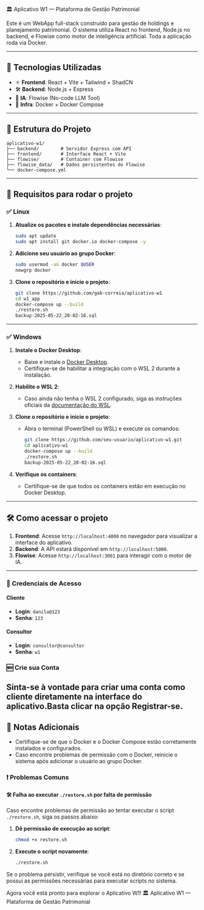 🏛️ Aplicativo W1 — Plataforma de Gestão Patrimonial

Este é um WebApp full-stack construído para gestão de holdings e planejamento patrimonial. O sistema utiliza React no frontend, Node.js no backend, e Flowise como motor de inteligência artificial. Toda a aplicação roda via Docker.

---

## 🚀 Tecnologias Utilizadas

- ⚛️ **Frontend**: React + Vite + Tailwind + ShadCN
- 🛠️ **Backend**: Node.js + Express
- 🧠 **IA**: Flowise (No-code LLM Tool)
- 🐳 **Infra**: Docker + Docker Compose

---

## 📂 Estrutura do Projeto

```plaintext
aplicativo-w1/
├── backend/        # Servidor Express com API
├── frontend/       # Interface React + Vite
├── flowise/        # Container com Flowise
├── flowise_data/   # Dados persistentes do Flowise
└── docker-compose.yml
```

---

## 🧰 Requisitos para rodar o projeto

### ✅ Linux

1. **Atualize os pacotes e instale dependências necessárias**:
    ```bash
    sudo apt update
    sudo apt install git docker.io docker-compose -y
    ```

2. **Adicione seu usuário ao grupo Docker**:
    ```bash
    sudo usermod -aG docker $USER
    newgrp docker
    ```

3. **Clone o repositório e inicie o projeto**:
    ```bash
    git clone https://github.com/gab-correia/aplicativo-w1
    cd w1_app
    docker-compose up --build
    ./restore.sh
    backup-2025-05-22_20-02-16.sql
    ```

---

### ✅ Windows

1. **Instale o Docker Desktop**:
    - Baixe e instale o [Docker Desktop](https://www.docker.com/products/docker-desktop/).
    - Certifique-se de habilitar a integração com o WSL 2 durante a instalação.

2. **Habilite o WSL 2**:
    - Caso ainda não tenha o WSL 2 configurado, siga as instruções oficiais da [documentação do WSL](https://learn.microsoft.com/pt-br/windows/wsl/install).

3. **Clone o repositório e inicie o projeto**:
    - Abra o terminal (PowerShell ou WSL) e execute os comandos:
      ```bash
      git clone https://github.com/seu-usuario/aplicativo-w1.git
      cd aplicativo-w1
      docker-compose up --build
      ./restore.sh
      backup-2025-05-22_20-02-16.sql
      ```

4. **Verifique os containers**:
    - Certifique-se de que todos os containers estão em execução no Docker Desktop.

---

## 🛠️ Como acessar o projeto

1. **Frontend**: Acesse `http://localhost:4000` no navegador para visualizar a interface do aplicativo.
2. **Backend**: A API estará disponível em `http://localhost:5000`.
3. **Flowise**: Acesse `http://localhost:3001` para interagir com o motor de IA.

---
### 🔑 Credenciais de Acesso

#### Cliente
- **Login**: `danilo@123`
- **Senha**: `123`

#### Consultor
- **Login**: `consultor@consultor`
- **Senha**: `w1`

### 🆕 Crie sua Conta

Sinta-se à vontade para criar uma conta como cliente diretamente na interface do aplicativo.Basta clicar na opção **Registrar-se**. 
---

## 📝 Notas Adicionais

- Certifique-se de que o Docker e o Docker Compose estão corretamente instalados e configurados.
- Caso encontre problemas de permissão com o Docker, reinicie o sistema após adicionar o usuário ao grupo Docker.
### ❗ Problemas Comuns

#### 🛠️ Falha ao executar `./restore.sh` por falta de permissão

Caso encontre problemas de permissão ao tentar executar o script `./restore.sh`, siga os passos abaixo:

1. **Dê permissão de execução ao script**:
    ```bash
    chmod +x restore.sh
    ```

2. **Execute o script novamente**:
    ```bash
    ./restore.sh
    ```

Se o problema persistir, verifique se você está no diretório correto e se possui as permissões necessárias para executar scripts no sistema.

Agora você está pronto para explorar o Aplicativo W1! 🏛️ Aplicativo W1 — Plataforma de Gestão Patrimonial
